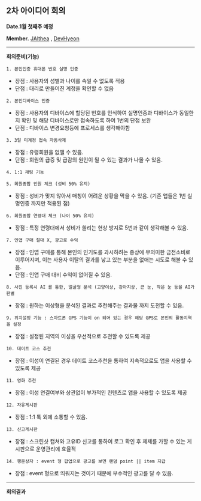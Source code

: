 ## 2차 아이디어 회의
**Date.1월 첫째주 예정** 

**Member.** [JAlthea](https://github.com/JAlthea) , [DevHyeon](https://github.com/DevHyeon0312)

---
**회의준비(기능)**

``` 1. 본인인증 휴대폰 번호 실명 인증 ```
* 장점 : 사용자의 성별과 나이를 속일 수 없도록 적용
* 단점 : 대리로 만들어진 계정을 확인할 수 없음

``` 2. 본인디바이스 인증 ```
* 장점 : 사용자의 디바이스에 할당된 번호를 인식하여 실명인증과 디바이스가 동일한지 확인 및 해당 디바이스로만 접속하도록 하여 1번의 단점 보완
* 단점 : 디바이스 변경요청등에 프로세스를 생각해야함

``` 3. 3일 미계정 접속 자동삭제 ```
* 장점 : 유령회원을 없앨 수 있음.
* 단점 : 회원의 급증 및 급감의 원인이 될 수 있는 결과가 나올 수 있음.

``` 4. 1:1 채팅 기능 ```

``` 5. 회원종합 인원 체크 (성비 50% 유지) ```
* 장점 : 성비가 맞지 않아서 매칭이 어려운 상황을 막을 수 있음. (기존 앱들은 1번 실명인증 까지만 적용된 점)

``` 6. 회원종합 연령대 체크 (나이 50% 유지) ```
* 장점 : 특정 연령대에서 성비가 쏠리는 현상 방지로 5번과 같이 생각해볼 수 있음.

``` 7. 인앱 구매 절대 X, 광고로 수익 ```
* 장점 : 인앱 구매를 통해 본인의 인기도를 과시하려는 증상에 무의미한 금전소비로 이루어지며, 이는 사용자 이탈의 결과를 낳고 있는 부분을 없애는 시도로 해볼 수 있음.
* 단점 : 인앱 구매 대비 수익이 없어질 수 있음.

``` 8. 사진 등록시 AI 를 통한, 얼굴형 분석 (고양이상, 강아지상, 큰 눈, 작은 눈 등을 AI가 판별 ```
* 장점 : 원하는 이상형을 분석된 결과로 추천해주는 결과물 까지 도전할 수 있음.

``` 9. 위치설정 기능 : 스마트폰 GPS 기능이 on 되어 있는 경우 해당 GPS로 본인의 활동지역을 설정  ```
* 장점 : 설정된 지역의 이성을 우선적으로 추천할 수 있도록 제공

``` 10. 데이트 코스 추천 ```
* 장점 : 이성이 연결된 경우 데이트 코스추천을 통하여 지속적으로도 앱을 사용할 수 있도록 제공

``` 11. 영화 추천 ```
* 장점 : 이성 연결여부와 상관없이 부가적인 컨텐츠로 앱을 사용할 수 있도록 제공

``` 12. 자유게시판 ```
* 장점 : 1:1 톡 외에 소통할 수 있음.

``` 13. 신고게시판 ```
* 장점 : 스크린샷 캡쳐와 고유ID 신고를 통하여 로그 확인 후 제제를 가할 수 있는 게시판으로 운영관리에 효율적

``` 14. 행운상자 : event 형 팝업으로 광고를 보면 랜덤 point || item 지급  ```
* 장점 : event 형으로 띄워지는 것이기 때문에 부수적인 광고를 달 수 있음.

---

**회의결과**

